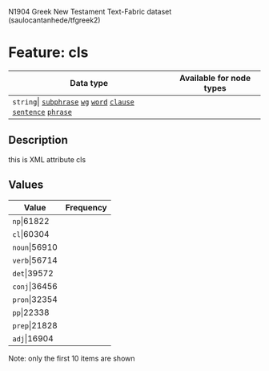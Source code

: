<p>N1904 Greek New Testament Text-Fabric dataset (saulocantanhede/tfgreek2)</p>

<h1>Feature: cls</h1>

<table>
<thead>
<tr>
  <th>Data type</th>
  <th>Available for node types</th>
</tr>
</thead>
<tbody>
<tr>
  <td><code>string</code>| <A HREF="featurebynodetype.md#subphrase"><code>subphrase</code></A> <A HREF="featurebynodetype.md#wg"><code>wg</code></A> <A HREF="featurebynodetype.md#word"><code>word</code></A> <A HREF="featurebynodetype.md#clause"><code>clause</code></A> <A HREF="featurebynodetype.md#sentence"><code>sentence</code></A> <A HREF="featurebynodetype.md#phrase"><code>phrase</code></A></td>
</tr>
</tbody>
</table>

<h2>Description</h2>

<p>this is XML attribute cls</p>

<h2>Values</h2>

<table>
<thead>
<tr>
  <th>Value</th>
  <th>Frequency</th>
</tr>
</thead>
<tbody>
<tr>
  <td><code>np</code>|61822</td>
</tr>
<tr>
  <td><code>cl</code>|60304</td>
</tr>
<tr>
  <td><code>noun</code>|56910</td>
</tr>
<tr>
  <td><code>verb</code>|56714</td>
</tr>
<tr>
  <td><code>det</code>|39572</td>
</tr>
<tr>
  <td><code>conj</code>|36456</td>
</tr>
<tr>
  <td><code>pron</code>|32354</td>
</tr>
<tr>
  <td><code>pp</code>|22338</td>
</tr>
<tr>
  <td><code>prep</code>|21828</td>
</tr>
<tr>
  <td><code>adj</code>|16904</td>
</tr>
</tbody>
</table>

<p>Note: only the first 10 items are shown</p>
